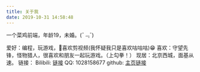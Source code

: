 ```yaml
---
title: 关于我
date: 2019-10-31 14:58:48
---
```


一个菜鸡前端，年龄19，未婚。(¯﹃¯)

爱好：编程，玩游戏，喜欢剪视频(我怀疑我只是喜欢咕咕咕)😁
喜欢：守望先锋，怪物猎人，很喜欢和朋友一起玩游戏。（上勾拳！）
现居：北京西城，面基从速。
链接：
Bilibili: [链接](https://space.bilibili.com/22363883)
QQ: 1028158677
github: [主页链接](https://github.com/zhangpeng2k)

